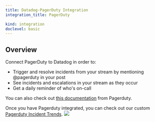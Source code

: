 ```yaml
---
title: Datadog-PagerDuty Integration
integration_title: PagerDuty

kind: integration
doclevel: basic
---
```

## Overview

Connect PagerDuty to Datadog in order to:

  * Trigger and resolve incidents from your stream by mentioning @pagerduty in your post
  * See incidents and escalations in your stream as they occur
  * Get a daily reminder of who's on-call

You can also check out [this documentation][1] from Pagerduty.

Once you have Pagerduty integrated, you can check out our custom [Pagerduty Incident Trends][2]. ![][3]

   [1]: http://www.pagerduty.com/docs/guides/datadog-integration-guide/
   [2]: https://app.datadoghq.com/report/pagerduty
   [3]: /images/pagerduty_incident_trends.png



